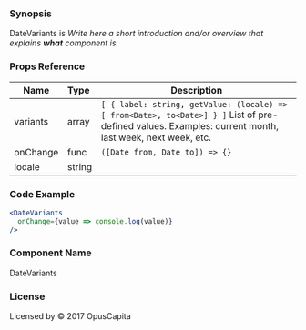 ### Synopsis

DateVariants is
*Write here a short introduction and/or overview that explains **what** component is.*

### Props Reference

| Name                           | Type                    | Description                                                                                                                                                 |
| ------------------------------ | :---------------------- | -----------------------------------------------------------                                                                                                 |
| variants                       | array                   | `[ { label: string, getValue: (locale) => [ from<Date>, to<Date>] } ]` List of pre-defined values. Examples: current month, last week, next week, etc. |
| onChange                       | func                    | `([Date from, Date to]) => {}`                                                                                                                              |
| locale                         | string                  |                                                                                                                                                             |

### Code Example

```jsx
<DateVariants
  onChange={value => console.log(value)}
/>
```

### Component Name

DateVariants

### License

Licensed by © 2017 OpusCapita

